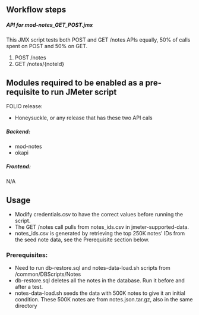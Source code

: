 ## Workflow steps
##### API for mod-notes_GET_POST.jmx
This JMX script tests both POST and GET /notes APIs equally, 50% of calls spent on POST and 50% on GET.
1. POST /notes
2. GET /notes/{noteId}

## Modules required to be enabled as a pre-requisite to run JMeter script

FOLIO release:
- Honeysuckle, or any release that has these two API cals

##### Backend:
- mod-notes
- okapi

##### Frontend:
N/A

## Usage
- Modify credentials.csv to have the correct values before running the script.
- The GET /notes call pulls from notes_ids.csv in jmeter-supported-data.
- notes_ids.csv is generated by retrieving the top 250K notes' IDs from the seed note data, see the Prerequisite section below. 

### Prerequisites:
- Need to run db-restore.sql and notes-data-load.sh scripts from /common/DBScripts/Notes
- db-restore.sql deletes all the notes in the database. Run it before and after a test.
- notes-data-load.sh seeds the data with 500K notes to give it an initial condition.  These 500K notes are from notes.json.tar.gz, also in the same directory
